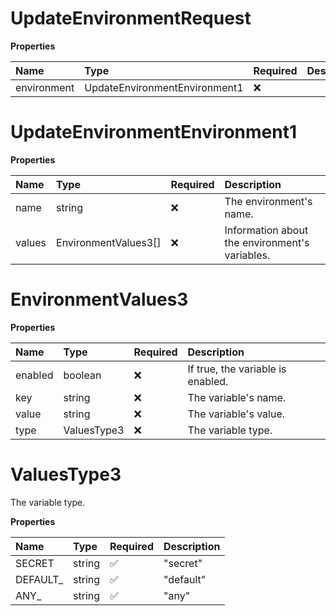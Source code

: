 # UpdateEnvironmentRequest

**Properties**

| Name        | Type                          | Required | Description |
| :---------- | :---------------------------- | :------- | :---------- |
| environment | UpdateEnvironmentEnvironment1 | ❌       |             |

# UpdateEnvironmentEnvironment1

**Properties**

| Name   | Type                 | Required | Description                                    |
| :----- | :------------------- | :------- | :--------------------------------------------- |
| name   | string               | ❌       | The environment's name.                        |
| values | EnvironmentValues3[] | ❌       | Information about the environment's variables. |

# EnvironmentValues3

**Properties**

| Name    | Type        | Required | Description                       |
| :------ | :---------- | :------- | :-------------------------------- |
| enabled | boolean     | ❌       | If true, the variable is enabled. |
| key     | string      | ❌       | The variable's name.              |
| value   | string      | ❌       | The variable's value.             |
| type    | ValuesType3 | ❌       | The variable type.                |

# ValuesType3

The variable type.

**Properties**

| Name      | Type   | Required | Description |
| :-------- | :----- | :------- | :---------- |
| SECRET    | string | ✅       | "secret"    |
| DEFAULT\_ | string | ✅       | "default"   |
| ANY\_     | string | ✅       | "any"       |

<!-- This file was generated by liblab | https://liblab.com/ -->
